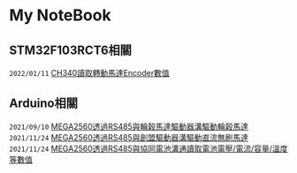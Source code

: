 # My NoteBook

## STM32F103RCT6相關
```2022/01/11``` [CH340讀取轉動馬達Encoder數值](https://github.com/superwsl3/STMF103RCT6-Encoder_Read.git)

## Arduino相關
```2021/09/10``` [MEGA2560透過RS485與輪榖馬達驅動器溝驅動輪榖馬達](https://github.com/superwsl3/Arduino_RS485_Motor_Driver_ZLAC8015D_LIB.git)
```2021/11/24``` [MEGA2560透過RS485與創盟驅動器溝驅動直流無刷馬達](https://github.com/superwsl3/Arduino_RS485_Motor_Driver_K045CQE_LIB.git)
```2021/11/24``` [MEGA2560透過RS485與協同電池溝通讀取電池電壓/電流/容量/溫度等數值](https://github.com/superwsl3/Arduino_RS485_Battery_US2432_LIB.git)

